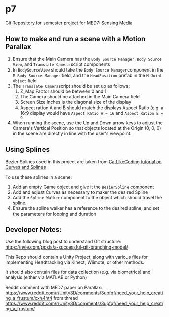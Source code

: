# p7

Git Repository for semester project for MED7: Sensing Media


## How to make and run a scene with a Motion Parallax
1. Ensure that the Main Camera has the `Body Source Manager`, `Body Source View`, and `Translate Camera` script components
2. In `BodySourceView` should take the `Body Source Manager`component in the `M Body Source Manager` field, and the `HeadPosition` prefab in the `M Joint Object` field
3. The `Translate Camera`script should be set up as follows:
   1. Z_Map Factor should be between 0 and 1
   2. The Camera should be attached in the Main Camera field
   3. Screen Size Inches is the diagonal size of the display
   4. Aspect ration A and B should match the displays Aspect Ratio (e.g. a 16:9 display would have `Aspect Ratio A = 16` and `Aspect Ration B = 9` 
4. When running the scene, use the Up and Down arrow keys to adjust the Camera's Vertical Position so that objects located at the Origin (0, 0, 0) in the scene are directly in line with the user's viewpoint.

## Using Splines
Bezier Splines used in this project are taken from [CatLikeCoding tutorial on Curves and Splines](https://catlikecoding.com/unity/tutorials/curves-and-splines/)

To use these splines in a scene:
1. Add an empty Game object and give it the `BezierSpline` component
2. Add and adjust Curves as necessary to maker the desired Spline
3. Add the `Spline Walker` component to the object which should travel the spline.
4. Ensure the spline walker has a reference to the desired spline, and set the parameters for looping and duration


## Developer Notes:

Use the following blog post to understand Git structure: 
https://nvie.com/posts/a-successful-git-branching-model/

This Repo should contain a Unity Project, along with various files for implementing Headtracking via Kinect, Wiimote, or other methods.

It should also contain files for data collection (e.g. via biometrics) and analysis (either via MATLAB or Python)

Reddit comment with MED7 paper on Parallax: https://www.reddit.com/r/Unity3D/comments/3upfqf/need_your_help_creating_a_frustum/cxh4ht4 from thread https://www.reddit.com/r/Unity3D/comments/3upfqf/need_your_help_creating_a_frustum/
